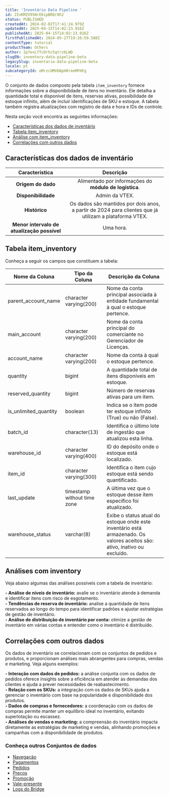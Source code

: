 ```yaml
---
title: 'Inventário Data Pipeline '
id: 2IvKMZV9SNrE6ipBRQr8h2
status: PUBLISHED
createdAt: 2024-02-02T17:41:24.979Z
updatedAt: 2025-04-15T14:02:23.916Z
publishedAt: 2025-04-15T14:02:23.916Z
firstPublishedAt: 2024-05-27T19:26:59.588Z
contentType: tutorial
productTeam: Others
author: 2p7evLfTcDrhc5qtrzbLWD
slugEN: inventory-data-pipeline-beta
legacySlug: inventario-data-pipeline-beta
locale: pt
subcategoryId: oMrzcOMVbBpH0reeMFHFg
---
```


O conjunto de dados composto pela tabela `item_inventory` fornece informações sobre a disponibilidade de itens no inventário. Ele detalha a quantidade total e disponível de itens, reservas ativas, possibilidade de estoque infinito, além de incluir identificações de SKU e estoque. A tabela também registra atualizações com registro de data e hora e IDs de controle.

Nesta seção você encontra as seguintes informações:

- [Características dos dados de inventário](#caracteristicas-dos-dados-de-inventario)
- [Tabela item_inventory](#tabela-item_inventory)
- [Análise com item_inventory](#analises-com-item_inventory)
- [Correlações com outros dados](#correlacoes-com-outros-dados)

## Características dos dados de inventário

| **Característica** | **Descrição** |
|:---:|:---:|
| **Origem do dado** | Alimentado por informações do **módulo de logística**. |
| **Disponibilidade** | Admin da VTEX. |
| **Histórico** | Os dados são mantidos por dois anos, a partir de 2024 para clientes que já utilizam a plataforma VTEX. |
| **Menor intervalo de atualização possível** | Uma hora. |

## Tabela item_inventory

Conheça a seguir os campos que constituem a tabela:  

| **Nome da Coluna** | **Tipo da Coluna** | **Descrição da Coluna** |
|---------|------------|----------|
|parent_account_name | character varying(200) | Nome da conta principal associada à entidade fundamental à qual o estoque pertence.|
| main_account | character varying(200)| Nome da conta principal do comerciante no Gerenciador de Licenças.  |
| account_name| character varying(200) | Nome da conta à qual o estoque pertence.|
| quantity| bigint| A quantidade total de itens disponíveis em estoque.|
| reserved_quantity | bigint  | Número de reservas ativas para um item.  |
| is_unlimited_quantity  | boolean| Indica se o item pode ter estoque infinito (True) ou não (False).|
| batch_id  | character(13) | Identifica o último lote de ingestão que atualizou esta linha.  |
| warehouse_id | character varying(400) | ID do depósito onde o estoque está localizado. |
| item_id | character varying(300) | Identifica o item cujo estoque está sendo quantificado. |
| last_update| timestamp without time zone  | A última vez que o estoque desse item específico foi atualizado. |
| warehouse_status | varchar(8) | Exibe o status atual do estoque onde este inventário está armazenado. Os valores aceitos são: ativo, inativo ou excluído. |

## Análises com inventory

Veja abaixo algumas das análises possíveis com a tabela de inventário:

**- Análise de níveis de inventário:** avalie se o inventário atende à demanda e identificar itens com risco de esgotamento.  
**- Tendências de reserva de inventário:** analise a quantidade de itens reservados ao longo do tempo para identificar padrões e ajustar estratégias de gestão de inventário.  
**- Análise de distribuição de inventário por conta:** otimize a gestão de inventário em várias contas e entender como o inventário é distribuído.  

## Correlações com outros dados

Os dados de inventário se correlacionam com os conjuntos de pedidos e produtos, e proporcionam análises mais abrangentes para compras, vendas e marketing. Veja alguns exemplos:  

**- Interação com dados de pedidos:** a análise conjunta com os dados de pedidos oferece insights sobre a eficiência em atender às demandas dos clientes e ajuda a prever necessidades de reabastecimento.  
**- Relação com os SKUs:** a integração com os dados de SKUs ajuda a gerenciar o inventário com base na popularidade e disponibilidade dos produtos.  
**- Dados de compras e fornecedores:** a coordenação com os dados de compras permite manter um equilíbrio ideal no inventário, evitando superlotação ou escassez.  
**- Análises de vendas e marketing:** a compreensão do inventário impacta diretamente as estratégias de marketing e vendas, alinhando promoções e campanhas com a disponibilidade de produtos.  

### Conheça outros Conjuntos de dados

- [Navegação](https://help.vtex.com/tutorial/navegacao-data-pipeline-beta--4X4hK0zdIHN0Xn5x2MLYYd)   
- [Pagamentos](https://help.vtex.com/tutorial/pagamentos-data-pipeline-beta--7LWkFaA1jPabzc5JAt1rGs)  
- [Pedidos](https://help.vtex.com/tutorial/pedidos-data-pipeline-beta--2f3GlRJ5L5IRGVIxOmzrFv) 
- [Preços](https://help.vtex.com/tutorial/precos-data-pipeline-beta--3NMGJ8dtv73Bwvo9PSz1fz)
- [Promoção](https://help.vtex.com/tutorial/promocoes-data-pipeline-beta--3WZ1syNucDFdvVhfKtA6Qd)
- [Vale-presente](https://help.vtex.com/pt/tutorial/vale-presente-data-pipeline--4XAnyc4scy3OG6RdnD7OEf)
- [Logs do Bridge](https://help.vtex.com/tutorial/logs-do-bridge-data-pipeline--2RFVJZL19nsWBSB4IXA0Z)
